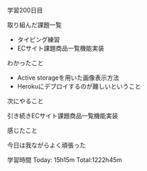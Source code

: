 学習200日目

取り組んだ課題一覧

- タイピング練習
- ECサイト課題商品一覧機能実装

わかったこと

- Active storageを用いた画像表示方法 
- Herokuにデプロイするのが難しいということ

次にやること

引き続きECサイト課題商品一覧機能実装

感じたこと

今日は我ながらよく頑張った

学習時間 Today: 15h15m Total:1222h45m